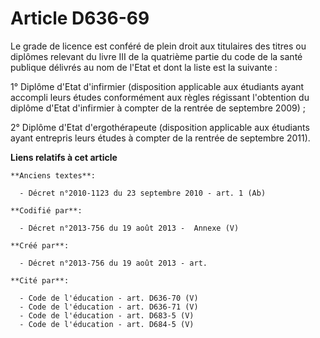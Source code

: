 # Article D636-69

Le grade de licence est conféré de plein droit aux titulaires des titres ou diplômes relevant du livre III de la quatrième
partie du code de la santé publique délivrés au nom de l'Etat et dont la liste est la suivante :

1° Diplôme d'Etat d'infirmier (disposition applicable aux étudiants ayant accompli leurs études conformément aux règles
régissant l'obtention du diplôme d'Etat d'infirmier à compter de la rentrée de septembre 2009) ;

2° Diplôme d'Etat d'ergothérapeute (disposition applicable aux étudiants ayant entrepris leurs études à compter de la rentrée
de septembre 2011).

**Liens relatifs à cet article**

	**Anciens textes**:

	  - Décret n°2010-1123 du 23 septembre 2010 - art. 1 (Ab)

	**Codifié par**:

	  - Décret n°2013-756 du 19 août 2013 -  Annexe (V)

	**Créé par**:

	  - Décret n°2013-756 du 19 août 2013 - art.

	**Cité par**:

	  - Code de l'éducation - art. D636-70 (V)
	  - Code de l'éducation - art. D636-71 (V)
	  - Code de l'éducation - art. D683-5 (V)
	  - Code de l'éducation - art. D684-5 (V)
